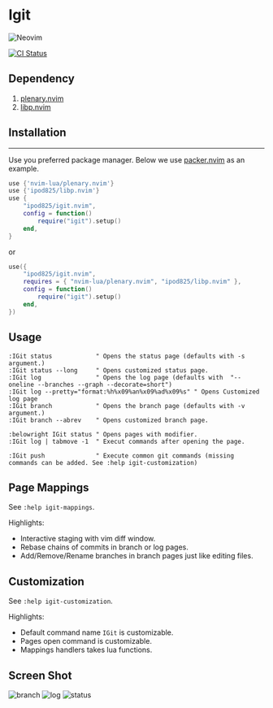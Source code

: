 Igit
=============
![Neovim](https://img.shields.io/badge/NeoVim-%2357A143.svg?&style=for-the-badge&logo=neovim&logoColor=white)

[![CI Status](https://github.com/ipod825/igit.nvim/workflows/CI/badge.svg?branch=main)](https://github.com/ipod825/igit.nvim/actions)

## Dependency
1. [plenary.nvim](https://github.com/nvim-lua/plenary.nvim)
2. [libp.nvim](https://github.com/ipod825/libp.nvim)

## Installation
------------

Use you preferred package manager. Below we use [packer.nvim](https://github.com/wbthomason/packer.nvim) as an example.

```lua
use {'nvim-lua/plenary.nvim'}
use {'ipod825/libp.nvim'}
use {
	"ipod825/igit.nvim",
	config = function()
		require("igit").setup()
	end,
}
```
or

```lua
use({
	"ipod825/igit.nvim",
	requires = { "nvim-lua/plenary.nvim", "ipod825/libp.nvim" },
	config = function()
		require("igit").setup()
	end,
})
```

## Usage
```vim
:IGit status            " Opens the status page (defaults with -s argument.)
:IGit status --long     " Opens customized status page. 
:IGit log               " Opens the log page (defaults with  "--oneline --branches --graph --decorate=short")
:IGit log --pretty="format:%h%x09%an%x09%ad%x09%s" " Opens Customized log page
:IGit branch            " Opens the branch page (defaults with -v argument.)
:IGit branch --abrev    " Opens customized branch page.

:belowright IGit status " Opens pages with modifier.
:IGit log | tabmove -1  " Execut commands after opening the page.

:IGit push              " Execute common git commands (missing commands can be added. See :help igit-customization)
```

## Page Mappings
See `:help igit-mappings`. 

Highlights:
- Interactive staging with vim diff window.
- Rebase chains of commits in branch or log pages.
- Add/Remove/Rename branches in branch pages just like editing files.

## Customization
See `:help igit-customization`.

Highlights:
- Default command name `IGit` is customizable.
- Pages open command is customizable.
- Mappings handlers takes lua functions.


## Screen Shot
![branch](https://raw.githubusercontent.com/ipod825/igit.nvim/main/screenshots/branch.png)
![log](https://raw.githubusercontent.com/ipod825/igit.nvim/main/screenshots/log.png)
![status](https://raw.githubusercontent.com/ipod825/igit.nvim/main/screenshots/status.png)
